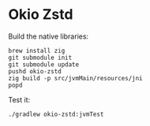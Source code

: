 # Okio Zstd

Build the native libraries:

```
brew install zig
git submodule init
git submodule update
pushd okio-zstd
zig build -p src/jvmMain/resources/jni
popd
```

Test it:

```
./gradlew okio-zstd:jvmTest
```
